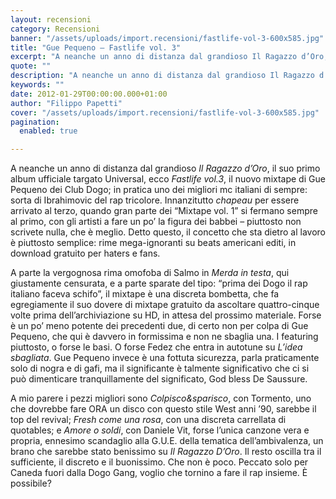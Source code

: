 ```yaml
---
layout: recensioni
category: Recensioni
banner: "/assets/uploads/import.recensioni/fastlife-vol-3-600x585.jpg"
title: "Gue Pequeno – Fastlife vol. 3"
excerpt: "A neanche un anno di distanza dal grandioso Il Ragazzo d’Oro, il suo primo album ufficiale targato Universal, ecco Fastlife vol.3, il nuovo mixtape di Gue Pequeno dei Club Dogo; in pratica uno dei migliori mc italiani di sempre: sorta di Ibrahimovic del rap tricolore. Innanzitutto chapeau per essere arrivato al terzo, quando gran parte [&hellip"
quote: ""
description: "A neanche un anno di distanza dal grandioso Il Ragazzo d’Oro, il suo primo album ufficiale targato Universal, ecco Fastlife vol.3, il nuovo mixtape di Gue Pequeno dei Club Dogo; in pratica uno dei migliori mc italiani di sempre: sorta di Ibrahimovic del rap tricolore. Innanzitutto chapeau per essere arrivato al terzo, quando gran parte [&hellip"
keywords: ""
date: 2012-01-29T00:00:00.000+01:00
author: "Filippo Papetti"
cover: "/assets/uploads/import.recensioni/fastlife-vol-3-600x585.jpg"
pagination:
  enabled: true

---
```


A neanche un anno di distanza dal grandioso _Il Ragazzo d’Oro_, il suo primo album ufficiale targato Universal, ecco _Fastlife vol.3_, il nuovo mixtape di Gue Pequeno dei Club Dogo; in pratica uno dei migliori mc italiani di sempre: sorta di Ibrahimovic del rap tricolore. Innanzitutto _chapeau_ per essere arrivato al terzo, quando gran parte dei “Mixtape vol. 1” si fermano sempre al primo, con gli artisti a fare un po’ la figura dei babbei – piuttosto non scrivete nulla, che è meglio. Detto questo, il concetto che sta dietro al lavoro è piuttosto semplice: rime mega-ignoranti su beats americani editi, in download gratuito per haters e fans.

A parte la vergognosa rima omofoba di Salmo in _Merda in testa_, qui giustamente censurata, e a parte sparate del tipo: “prima dei Dogo il rap italiano faceva schifo”, il mixtape è una discreta bombetta, che fa egregiamente il suo dovere di mixtape gratuito da ascoltare quattro-cinque volte prima dell’archiviazione su HD, in attesa del prossimo materiale. Forse è un po’ meno potente dei precedenti due, di certo non per colpa di Gue Pequeno, che qui è davvero in formissima e non ne sbaglia una. I featuring piuttosto, o forse le basi. O forse Fedez che entra in autotune su _L’idea sbagliata_. Gue Pequeno invece è una fottuta sicurezza, parla praticamente solo di nogra e di gafi, ma il significante è talmente significativo che ci si può dimenticare tranquillamente del significato, God bless De Saussure.

A mio parere i pezzi migliori sono _Colpisco&sparisco_, con Tormento, uno che dovrebbe fare ORA un disco con questo stile West anni ’90, sarebbe il top del revival; _Fresh come una rosa_, con una discreta carrellata di quotables; e _Amore o soldi_, con Daniele Vit, forse l’unica canzone vera e propria, ennesimo scandaglio alla G.U.E. della tematica dell’ambivalenza, un brano che sarebbe stato benissimo su _Il Ragazzo D’Oro_. Il resto oscilla tra il sufficiente, il discreto e il buonissimo. Che non è poco. Peccato solo per Caneda fuori dalla Dogo Gang, voglio che tornino a fare il rap insieme. È possibile?